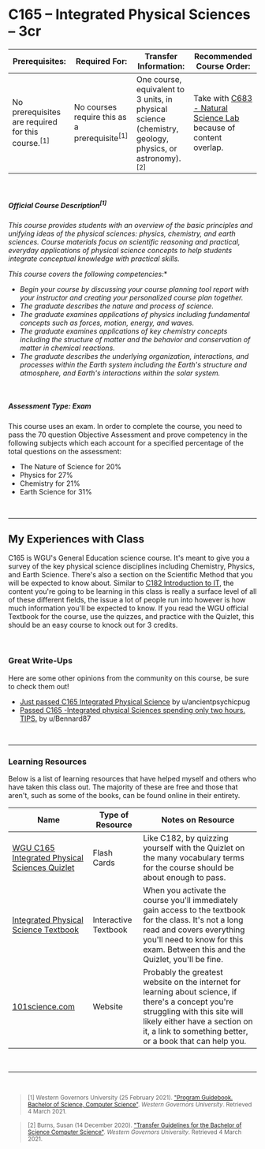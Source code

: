 # C165 – Integrated Physical Sciences – 3cr
| Prerequisites: | Required For: | Transfer Information: | Recommended Course Order: |
| -------------------- | ------------------- | ----------------- | ----------------- |
| No prerequisites are required for this course.<sup>[1]</sup> | No courses require this as a prerequisite<sup>[1]</sup> | One course, equivalent to 3 units, in physical science (chemistry, geology, physics, or astronomy).<sup>[2]</sup> | Take with [C683 - Natural Science Lab](C683.md) because of content overlap. |

<br />

##### Official Course Description<sup>[1]</sup>
*This course provides students with an overview of the basic principles and unifying ideas of the physical sciences: physics, chemistry, and earth sciences. Course materials focus on scientific reasoning and practical, everyday applications of physical science concepts to help students integrate conceptual knowledge with practical skills.* 

*This course covers the following competencies:**
- *Begin your course by discussing your course planning tool report with your instructor and creating your personalized course plan together.* 
- *The graduate describes the nature and process of science.*
- *The graduate examines applications of physics including fundamental concepts such as forces, motion, energy, and waves.*
- *The graduate examines applications of key chemistry concepts including the structure of matter and the behavior and conservation of matter in chemical reactions.*
- *The graduate describes the underlying organization, interactions, and processes within the Earth system including the Earth's structure and atmosphere, and Earth's interactions within the solar system.*

<br />

##### Assessment Type: Exam
This course uses an exam. In order to complete the course, you need to pass the 70 question Objective Assessment and prove competency in the following subjects which each account for a specified percentage of the total questions on the assessment:
- The Nature of Science for 20%
- Physics for 27% 
- Chemistry for 21% 
- Earth Science for 31%


<br />

----


## My Experiences with Class
C165 is WGU's General Education science course. It's meant to give you a survey of the key physical science disciplines including Chemistry, Physics, and Earth Science. There's also a section on the Scientific Method that you will be expected to know about. Similar to [C182 Introduction to IT](C182.md), the content you're going to be learning in this class is really a surface level of all of these different fields, the issue a lot of people run into however is how much information you'll be expected to know. If you read the WGU official Textbook for the course, use the quizzes, and practice with the Quizlet, this should be an easy course to knock out for 3 credits.


<br />

### Great Write-Ups
Here are some other opinions from the community on this course, be sure to check them out!

-  [Just passed C165 Integrated Physical Science](https://www.reddit.com/r/WGU/comments/8024n2/just_passed_c165_integrated_physical_science/) by u/ancientpsychicpug 
-  [Passed C165 -Integrated physical Sciences spending only two hours. TIPS.](https://www.reddit.com/r/WGU/comments/joinob/passed_c165_integrated_physical_sciences_spending/) by u/Bennard87 



<br />



----

### Learning Resources
Below is a list of learning resources that have helped myself and others who have taken this class out. The majority of these are free and those that aren't, such as some of the books, can be found online in their entirety.

| Name | Type of Resource | Notes on Resource |
| ---- |  ----------------- | ----------------- |
| [WGU C165 Integrated Physical Sciences Quizlet](https://quizlet.com/213070013/wgu-c165-integrated-physical-sciences-flash-cards/) | Flash Cards | Like C182, by quizzing yourself with the Quizlet on the many vocabulary terms for the course should be about enough to pass. | 
| [Integrated Physical Science Textbook](https://wgu-nx.acrobatiq.com) | Interactive Textbook | When you activate the course you'll immediately gain access to the textbook for the class. It's not a long read and covers everything you'll need to know for this exam. Between this and the Quizlet, you'll be fine. |  
| [101science.com](http://101science.com/) | Website | Probably the greatest website on the internet for learning about science, if there's a concept you're struggling with this site will likely either have a section on it, a link to something better, or a book that can help you. | 



<br />

----
 
<br />

> <sub>[1] Western Governors University (25 February 2021). ["Program Guidebook. Bachelor of Science, Computer Science"](https://www.wgu.edu/content/dam/western-governors/documents/programguides/2017-guides/it/BSCS.pdf). *Western Governors University*. Retrieved 4 March 2021.</sub>

> <sub>[2] Burns, Susan (14 December 2020). ["Transfer Guidelines for the Bachelor of Science Computer Science"](https://partners.wgu.edu/Pages/BSCS.aspx). *Western Governors University*. Retrieved 4 March 2021.</sub>

